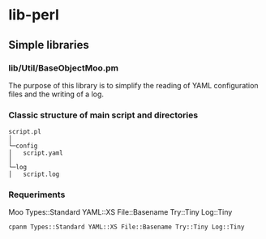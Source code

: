 
# lib-perl

## Simple libraries

### lib/Util/BaseObjectMoo.pm

The purpose of this library is to simplify the reading of YAML configuration files and the writing of a log.


### Classic structure of main script and directories

```
script.pl
│
└─config
│   script.yaml
│   
└─log
│   script.log
```

### Requeriments
Moo 
Types::Standard 
YAML::XS 
File::Basename 
Try::Tiny 
Log::Tiny

`cpanm Types::Standard YAML::XS File::Basename Try::Tiny Log::Tiny`


